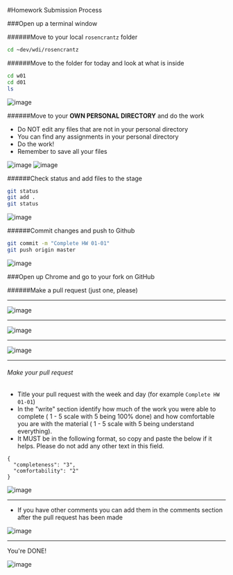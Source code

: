 #Homework Submission Process

###Open up a terminal window

######Move to your local `rosencrantz` folder

```bash
cd ~dev/wdi/rosencrantz
```

######Move to the folder for today and look at what is inside

```bash
cd w01
cd d01
ls
```
![image](./screenshots/todays_folder.png)

######Move to your __OWN PERSONAL DIRECTORY__ and do the work
- Do NOT edit any files that are not in your personal directory
- You can find any assignments in your personal directory
- Do the work!
- Remember to save all your files

![image](./screenshots/own_directory.png)
![image](./screenshots/do_work.png)


######Check status and add files to the stage

```bash
git status
git add .
git status
```

![image](./screenshots/git_add.png)


######Commit changes and push to Github

```bash
git commit -m "Complete HW 01-01"
git push origin master
```

![image](./screenshots/git_commit_push.png)


###Open up Chrome and go to your fork on GitHub

######Make a pull request (just one, please)

---

![image](./screenshots/pull_request_01.png)

---

![image](./screenshots/pull_request_02.png)

---

![image](./screenshots/pull_request_03.png)

---
###### Make your pull request
- Title your pull request with the week and day (for example `Complete HW 01-01`)
- In the "write" section identify how much of the work you were able to complete ( 1 - 5 scale with 5 being 100% done) and how comfortable you are with the material ( 1 - 5 scale with 5 being understand everything).
- It MUST be in the following format, so copy and paste the below if it helps. Please do not add any other text in this field.

```
{
  "completeness": "3",
  "comfortability": "2"
}
```

![image](./screenshots/pull_request_04.png)

---


- If you have other comments you can add them in the comments section after the pull request has been made

![image](./screenshots/pull_request_05.png)

---

You're DONE!

![image](./screenshots/pull_request_06.png)

